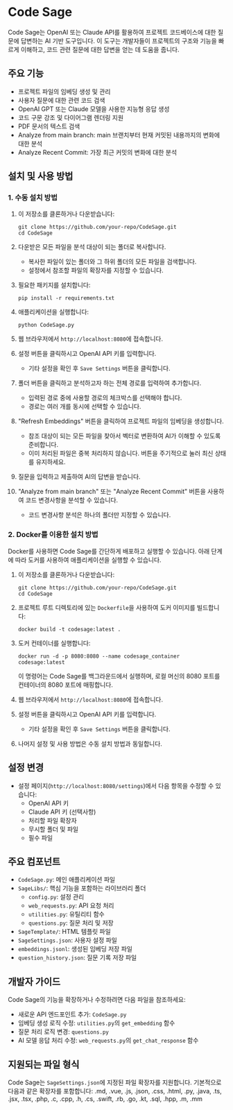 
# Code Sage

Code Sage는 OpenAI 또는 Claude API를 활용하여 프로젝트 코드베이스에 대한 질문에 답변하는 AI 기반 도구입니다. 이 도구는 개발자들이 프로젝트의 구조와 기능을 빠르게 이해하고, 코드 관련 질문에 대한 답변을 얻는 데 도움을 줍니다.

## 주요 기능

- 프로젝트 파일의 임베딩 생성 및 관리
- 사용자 질문에 대한 관련 코드 검색
- OpenAI GPT 또는 Claude 모델을 사용한 지능형 응답 생성
- 코드 구문 강조 및 다이어그램 렌더링 지원
- PDF 문서의 텍스트 검색
- Analyze from main branch: main 브랜치부터 현재 커밋된 내용까지의 변화에 대한 분석
- Analyze Recent Commit: 가장 최근 커밋의 변화에 대한 분석

## 설치 및 사용 방법

### 1. 수동 설치 방법

1. 이 저장소를 클론하거나 다운받습니다:
   ```
   git clone https://github.com/your-repo/CodeSage.git
   cd CodeSage
   ```

2. 다운받은 모든 파일을 분석 대상이 되는 폴더로 복사합니다.
   * 복사한 파일이 있는 폴더와 그 하위 폴더의 모든 파일을 검색합니다.
   * 설정에서 참조할 파일의 확장자를 지정할 수 있습니다.

3. 필요한 패키지를 설치합니다:
   ```
   pip install -r requirements.txt
   ```

4. 애플리케이션을 실행합니다:
   ```
   python CodeSage.py
   ```

5. 웹 브라우저에서 `http://localhost:8080`에 접속합니다.

6. 설정 버튼을 클릭하시고 OpenAI API 키를 입력합니다.
   * 기타 설정을 확인 후 `Save Settings` 버튼을 클릭합니다.

7. 폴더 버튼을 클릭하고 분석하고자 하는 전체 경로를 입력하여 추가합니다.
   * 입력된 경로 중에 사용할 경로의 체크박스를 선택해야 합니다.
   * 경로는 여러 개를 동시에 선택할 수 있습니다.

8. "Refresh Embeddings" 버튼을 클릭하여 프로젝트 파일의 임베딩을 생성합니다.
   * 참조 대상이 되는 모든 파일을 찾아서 벡터로 변환하여 AI가 이해할 수 있도록 준비합니다.
   * 이미 처리된 파일은 중복 처리하지 않습니다. 버튼을 주기적으로 눌러 최신 상태를 유지하세요.

9. 질문을 입력하고 제출하여 AI의 답변을 받습니다.

10. "Analyze from main branch" 또는 "Analyze Recent Commit" 버튼을 사용하여 코드 변경사항을 분석할 수 있습니다.
    * 코드 변경사항 분석은 하나의 폴더만 지정할 수 있습니다.

### 2. Docker를 이용한 설치 방법

Docker를 사용하면 Code Sage를 간단하게 배포하고 실행할 수 있습니다. 아래 단계에 따라 도커를 사용하여 애플리케이션을 실행할 수 있습니다.

1. 이 저장소를 클론하거나 다운받습니다:
   ```
   git clone https://github.com/your-repo/CodeSage.git
   cd CodeSage
   ```

2. 프로젝트 루트 디렉토리에 있는 `Dockerfile`을 사용하여 도커 이미지를 빌드합니다:
   ```
   docker build -t codesage:latest .
   ```

3. 도커 컨테이너를 실행합니다:
   ```
   docker run -d -p 8080:8080 --name codesage_container codesage:latest
   ```

   이 명령어는 Code Sage를 백그라운드에서 실행하며, 로컬 머신의 8080 포트를 컨테이너의 8080 포트에 매핑합니다.

4. 웹 브라우저에서 `http://localhost:8080`에 접속합니다.

5. 설정 버튼을 클릭하시고 OpenAI API 키를 입력합니다.
   * 기타 설정을 확인 후 `Save Settings` 버튼을 클릭합니다.

6. 나머지 설정 및 사용 방법은 수동 설치 방법과 동일합니다.

## 설정 변경

- 설정 페이지(`http://localhost:8080/settings`)에서 다음 항목을 수정할 수 있습니다:
  - OpenAI API 키
  - Claude API 키 (선택사항)
  - 처리할 파일 확장자
  - 무시할 폴더 및 파일
  - 필수 파일

## 주요 컴포넌트

- `CodeSage.py`: 메인 애플리케이션 파일
- `SageLibs/`: 핵심 기능을 포함하는 라이브러리 폴더
  - `config.py`: 설정 관리
  - `web_requests.py`: API 요청 처리
  - `utilities.py`: 유틸리티 함수
  - `questions.py`: 질문 처리 및 저장
- `SageTemplate/`: HTML 템플릿 파일
- `SageSettings.json`: 사용자 설정 파일
- `embeddings.jsonl`: 생성된 임베딩 저장 파일
- `question_history.json`: 질문 기록 저장 파일

## 개발자 가이드

Code Sage의 기능을 확장하거나 수정하려면 다음 파일을 참조하세요:

- 새로운 API 엔드포인트 추가: `CodeSage.py`
- 임베딩 생성 로직 수정: `utilities.py`의 `get_embedding` 함수
- 질문 처리 로직 변경: `questions.py`
- AI 모델 응답 처리 수정: `web_requests.py`의 `get_chat_response` 함수

## 지원되는 파일 형식

Code Sage는 `SageSettings.json`에 지정된 파일 확장자를 지원합니다. 기본적으로 다음과 같은 확장자를 포함합니다:
.md, .vue, .js, .json, .css, .html, .py, .java, .ts, .jsx, .tsx, .php, .c, .cpp, .h, .cs, .swift, .rb, .go, .kt, .sql, .hpp, .m, .mm
